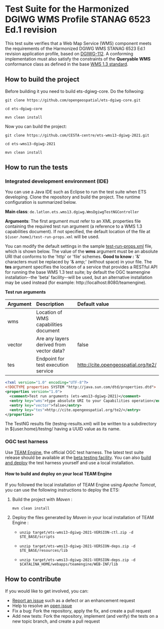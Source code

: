 # Test Suite for the Harmonized DGIWG WMS Profile STANAG 6523 Ed.1 revision

This test suite verifies that a Web Map Service (WMS) component meets the requirements of the Harmonized
DGIWG WMS STANAG 6523 Ed.1 revision application profile, based on [DGIWG-112](https://portal.dgiwg.org/files/68226]).
A conforming implementation must also satisfy the constraints of the **Queryable WMS** conformance 
class as defined in the base [WMS 1.3 standard](http://www.opengeospatial.org/standards/wms).

## How to build the project

Before building it you need to build ets-dgiwg-core. Do the follwoing:

`git clone https://github.com/opengeospatial/ets-dgiwg-core.git`

`cd ets-dgiwg-core`

`mvn clean install`

Now you can build the project:

`git clone https://github.com/CESTA-centre/ets-wms13-dgiwg-2021.git`

`cd ets-wms13-dgiwg-2021`

`mvn clean install`

## How to run the tests

### Integrated development environment (IDE)

You can use a Java IDE such as Eclipse to run the test suite when ETS developing. 
Clone the repository and build the project. The runtime configuration is summarized below.

__Main class__: `de.latlon.ets.wms13.dgiwg.WmsDgiwgTestNGController`

__Arguments__: The first argument must refer to an XML properties file containing the 
required test run argument (a reference to a WMS 1.3 capabilities document). If not specified, 
the default location of the file at `${user.home}/test-run-props.xml` will be used.

You can modify the default settings in the sample [test-run-props.xml](src/main/config/test-run-props.xml) 
file, which is shown below. The value of the **wms** argument must be an absolute URI that 
conforms to the 'http' or 'file' schemes. **Good to know :** '&' characters must be replaced by '& amp;' (without space) in your file. 
The **tes** argument specifies the location of 
a service that provides a RESTful API for running the base WMS 1.3 test suite; by default 
the OGC teamengine installation--the 'beta' facility--will be used, but an alternative 
installation may be used instead (for example: http://localhost:8080/teamengine).

**Test run arguments** 

|Argument  |Description  |Default value  |
|:---------|:------------|:---------------|
|wms  |Location of WMS capabilities document  |
|vector  |Are any layers derived from vector data?  |false
|tes |Endpoint for test execution service  |http://cite.opengeospatial.org/te2/


```xml
<?xml version="1.0" encoding="UTF-8"?>
<!DOCTYPE properties SYSTEM "http://java.sun.com/dtd/properties.dtd">
<properties version="1.0">
  <comment>Test run arguments (ets-wms13-dgiwg-2021)</comment>
  <entry key="wms">type absolute URI to your Capabilities operation</entry>
  <entry key="vector">false</entry>
  <entry key="tes">http://cite.opengeospatial.org/te2/</entry>
</properties>
```

The TestNG results file (testng-results.xml) will be written to a subdirectory 
in ${user.home}/testng/ having a UUID value as its name.


### OGC test harness

Use [TEAM Engine](https://github.com/opengeospatial/teamengine), the official 
OGC test harness. The latest test suite release should be available at the 
[beta testing facility](http://cite.opengeospatial.org/te2/). You can also 
[build and deploy](https://github.com/opengeospatial/teamengine) the test 
harness yourself and use a local installation.

#### How to build and deploy on your local TEAM Engine

If you followed the local installation of TEAM Engine using _Apache Tomcat_, you can use the following instructions to deploy the ETS:

1. Build the project with  _Maven_ :

	`mvn clean install`

2. Deploy the files generated by  _Maven_  in your local installation of TEAM Engine :

	- `unzip target/ets-wms13-dgiwg-2021-VERSION-ctl.zip -d $TE_BASE/scripts`
	
	- `unzip target/ets-wms13-dgiwg-2021-VERSION-deps.zip -d $TE_BASE/resources/lib`

	- `unzip target/ets-wms13-dgiwg-2021-VERSION-deps.zip -d $CATALINA_HOME/webapps/teamengine/WEB-INF/lib`
	



## How to contribute

If you would like to get involved, you can:

* [Report an issue](https://github.com/CESTA-centre/ets-wms13-dgiwg-2021/issues) such as a defect or an 
enhancement request
* Help to resolve an [open issue](https://github.com/CESTA-centre/ets-wms13-dgiwg-2021/issues?q=is%3Aopen)
* Fix a bug: Fork the repository, apply the fix, and create a pull request
* Add new tests: Fork the repository, implement (and verify) the tests on a new topic branch, 
and create a pull request
